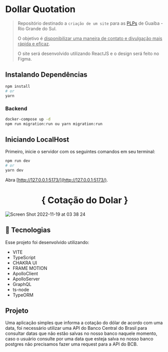 # Dollar Quotation 

> Repositório destinado a `criação de um site` para as [PLPs](http://themis.org.br/fazemos/promotoras-legais-populares/) de Guaíba - Rio Grande do Sul.
>
> O objetivo é <ins>disponibilizar uma maneira de contato e divulgação mais rápida e eficaz</ins>.
>
> O site será desenvolvido utilizando ReactJS e o design será feito no Figma.

## Instalando Dependências

```bash
npm install
# or
yarn 
```

### Backend

```bash
docker-compose up -d
npm run migration:run ou yarn migration:run
```

## Iniciando LocalHost
Primeiro, inicie o servidor com os seguintes comandos em seu terminal:

```bash
npm run dev
# or
yarn dev
```
Abra [http://127.0.0.1:5173/](http://127.0.0.1:5173/).

<h1 align="center">
  { Cotação do Dolar }
</h1>

![Screen Shot 2022-11-19 at 03 38 24](https://user-images.githubusercontent.com/44594611/202838189-c6fb7886-3b53-4d36-9e75-907fdad2f43a.png)


## 🚀 Tecnologias

Esse projeto foi desenvolvido utilizando:
- VITE
- TypeScript
- CHAKRA UI
- FRAME MOTION
- ApolloClient
- ApolloServer
- GraphQL
- ts-node
- TypeORM

## Projeto

Uma aplicação simples que informa a cotação do dólar de acordo com uma data, foi necessário utilizar uma API do Banco Central do Brasil para consultar datas que não estão salvas no nosso banco naquele momento, caso o usuário consulte por uma data que esteja salva no nosso banco postgres não precisamos fazer uma request para a API do BCB.




